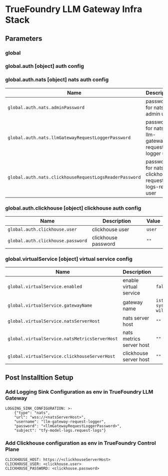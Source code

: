# TrueFoundry LLM Gateway Infra Stack

## Parameters

### global


### global.auth [object] auth config


### global.auth.nats [object] nats auth config

| Name                                                   | Description                                           | Value |
| ------------------------------------------------------ | ----------------------------------------------------- | ----- |
| `global.auth.nats.adminPassword`                       | password for nats admin user                          | `""`  |
| `global.auth.nats.llmGatewayRequestLoggerPassword`     | password for nats llm-gateway-request-logger user     | `""`  |
| `global.auth.nats.clickhouseRequestLogsReaderPassword` | password for nats clickhouse-request-logs-reader user | `""`  |

### global.auth.clickhouse [object] clickhouse auth config

| Name                              | Description         | Value  |
| --------------------------------- | ------------------- | ------ |
| `global.auth.clickhouse.user`     | clickhouse user     | `user` |
| `global.auth.clickhouse.password` | clickhouse password | `""`   |

### global.virtualService [object] virtual service config

| Name                                          | Description              | Value                       |
| --------------------------------------------- | ------------------------ | --------------------------- |
| `global.virtualService.enabled`               | enable virtual service   | `false`                     |
| `global.virtualService.gatewayName`           | gateway name             | `istio-system/tfy-wildcard` |
| `global.virtualService.natsServerHost`        | nats server host         | `""`                        |
| `global.virtualService.natsMetricsServerHost` | nats metrics server host | `""`                        |
| `global.virtualService.clickhouseServerHost`  | clickhouse server host   | `""`                        |

## Post Installtion Setup
### Add Logging Sink Configuration as env in TrueFoundry LLM Gateway

```
LOGGING_SINK_CONFIGURATION: >-
    {"type": "nats", 
    "url": "wss://<natsServerHost>", 
    "username": "llm-gateway-request-logger", 
    "password": "<llmGatewayRequestLoggerPassword>", 
    "subject": "tfy-model-logs.request-logs"}
```

### Add Clickhouse configuration as env in TrueFoundry Control Plane

```
CLICKHOUSE_HOST: https://<clickhouseServerHost>
CLICKHOUSE_USER: <clickhouse.user>
CLICKHOUSE_PASSWORD: <clickhouse.password>
```
